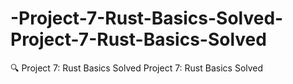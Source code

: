 # -Project-7-Rust-Basics-Solved-Project-7-Rust-Basics-Solved
 🔍 Project 7: Rust Basics Solved Project 7: Rust Basics Solved
